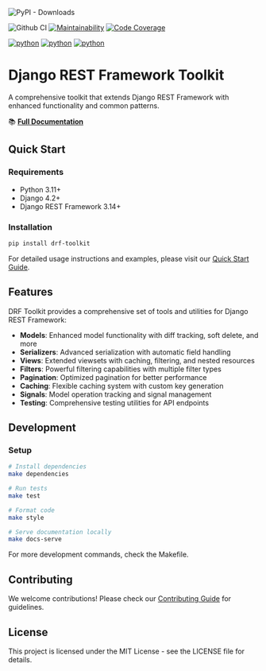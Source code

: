 ![PyPI - Downloads](https://img.shields.io/pypi/dm/drf-toolkit)

![Github CI](https://github.com/flamingo-run/drf-toolkit/workflows/Github%20CI/badge.svg)
[![Maintainability](https://qlty.sh/badges/ba428e6a-df9e-450c-b395-d14295b36813/maintainability.svg)](https://qlty.sh/gh/flamingo-run/projects/drf-toolkit)
[![Code Coverage](https://qlty.sh/badges/ba428e6a-df9e-450c-b395-d14295b36813/test_coverage.svg)](https://qlty.sh/gh/flamingo-run/projects/drf-toolkit)

[![python](https://img.shields.io/badge/python-3.11-blue.svg)](https://www.python.org/downloads/release/python-3110/)
[![python](https://img.shields.io/badge/python-3.12-blue.svg)](https://www.python.org/downloads/release/python-3120/)
[![python](https://img.shields.io/badge/python-3.13-blue.svg)](https://www.python.org/downloads/release/python-3130/)
# Django REST Framework Toolkit

A comprehensive toolkit that extends Django REST Framework with enhanced functionality and common patterns.

📚 **[Full Documentation](https://drf-kit.flamingo.codes)**

## Quick Start

### Requirements
- Python 3.11+
- Django 4.2+
- Django REST Framework 3.14+

### Installation

```bash
pip install drf-toolkit
```

For detailed usage instructions and examples, please visit our [Quick Start Guide](https://drf-kit.flamingo.codes/quick_start/).

## Features

DRF Toolkit provides a comprehensive set of tools and utilities for Django REST Framework:

- **Models**: Enhanced model functionality with diff tracking, soft delete, and more
- **Serializers**: Advanced serialization with automatic field handling
- **Views**: Extended viewsets with caching, filtering, and nested resources
- **Filters**: Powerful filtering capabilities with multiple filter types
- **Pagination**: Optimized pagination for better performance
- **Caching**: Flexible caching system with custom key generation
- **Signals**: Model operation tracking and signal management
- **Testing**: Comprehensive testing utilities for API endpoints

## Development

### Setup

```bash
# Install dependencies
make dependencies

# Run tests
make test

# Format code
make style

# Serve documentation locally
make docs-serve
```

For more development commands, check the Makefile.

## Contributing

We welcome contributions! Please check our [Contributing Guide](https://drf-kit.flamingo.codes/contributing/) for guidelines.

## License

This project is licensed under the MIT License - see the LICENSE file for details.
